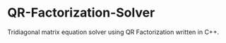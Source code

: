 # QR-Factorization-Solver
Tridiagonal matrix equation solver using QR Factorization written in C++.

